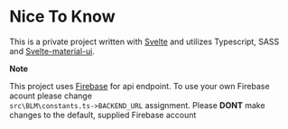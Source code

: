 # Nice To Know

This is a private project written with [Svelte](https://svelte.dev/) and utilizes Typescript, SASS and [Svelte-material-ui](https://sveltematerialui.com).

**Note**

This project uses [Firebase](https://firebase.google.com) for api endpoint.
To use your own Firebase acount please change   
    `src\BLM\constants.ts->BACKEND_URL` assignment.   Please **DONT** make changes to the default, supplied  Firebase account

